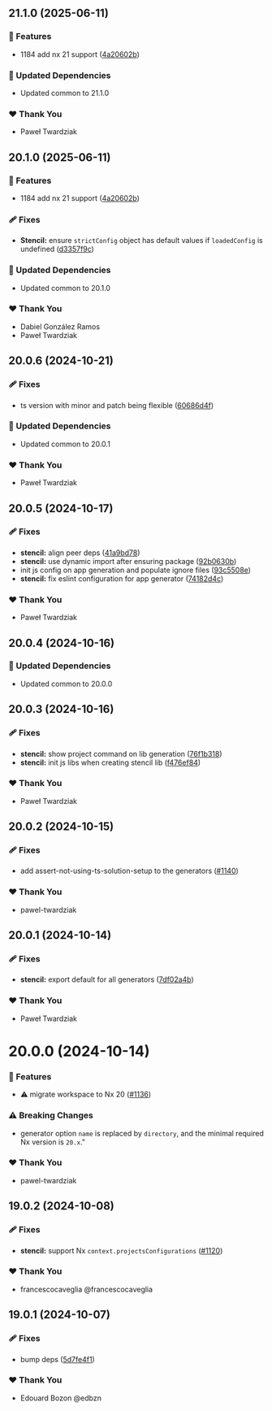 ## 21.1.0 (2025-06-11)

### 🚀 Features

- 1184 add nx 21 support ([4a20602b](https://github.com/jeffdetmer/nx-extensions/commit/4a20602b))

### 🧱 Updated Dependencies

- Updated common to 21.1.0

### ❤️ Thank You

- Paweł Twardziak

## 20.1.0 (2025-06-11)

### 🚀 Features

- 1184 add nx 21 support ([4a20602b](https://github.com/nxext/nx-extensions/commit/4a20602b))

### 🩹 Fixes

- **Stencil:** ensure `strictConfig` object has default values if `loadedConfig` is undefined ([d3357f9c](https://github.com/nxext/nx-extensions/commit/d3357f9c))

### 🧱 Updated Dependencies

- Updated common to 20.1.0

### ❤️ Thank You

- Dabiel González Ramos
- Paweł Twardziak

## 20.0.6 (2024-10-21)

### 🩹 Fixes

- ts version with minor and patch being flexible ([60686d4f](https://github.com/nxext/nx-extensions/commit/60686d4f))

### 🧱 Updated Dependencies

- Updated common to 20.0.1

### ❤️  Thank You

- Paweł Twardziak

## 20.0.5 (2024-10-17)

### 🩹 Fixes

- **stencil:** align peer deps ([41a9bd78](https://github.com/nxext/nx-extensions/commit/41a9bd78))
- **stencil:** use dynamic import after ensuring package ([92b0630b](https://github.com/nxext/nx-extensions/commit/92b0630b))
- init js config on app generation and populate ignore files ([93c5508e](https://github.com/nxext/nx-extensions/commit/93c5508e))
- **stencil:** fix eslint configuration for app generator ([74182d4c](https://github.com/nxext/nx-extensions/commit/74182d4c))

### ❤️  Thank You

- Paweł Twardziak

## 20.0.4 (2024-10-16)

### 🧱 Updated Dependencies

- Updated common to 20.0.0

## 20.0.3 (2024-10-16)

### 🩹 Fixes

- **stencil:** show project command on lib generation ([76f1b318](https://github.com/nxext/nx-extensions/commit/76f1b318))
- **stencil:** init js libs when creating stencil lib ([f476ef84](https://github.com/nxext/nx-extensions/commit/f476ef84))

### ❤️  Thank You

- Paweł Twardziak

## 20.0.2 (2024-10-15)

### 🩹 Fixes

- add assert-not-using-ts-solution-setup to the generators ([#1140](https://github.com/nxext/nx-extensions/pull/1140))

### ❤️  Thank You

- pawel-twardziak

## 20.0.1 (2024-10-14)

### 🩹 Fixes

- **stencil:** export default for all generators ([7df02a4b](https://github.com/nxext/nx-extensions/commit/7df02a4b))

### ❤️  Thank You

- Paweł Twardziak

# 20.0.0 (2024-10-14)

### 🚀 Features

- ⚠️  migrate workspace to Nx 20 ([#1136](https://github.com/nxext/nx-extensions/pull/1136))

### ⚠️  Breaking Changes

- generator option `name` is replaced by `directory`, and the minimal required Nx version is `20.x`."

### ❤️  Thank You

- pawel-twardziak

## 19.0.2 (2024-10-08)


### 🩹 Fixes

- **stencil:** support Nx `context.projectsConfigurations` ([#1120](https://github.com/nxext/nx-extensions/pull/1120))


### ❤️  Thank You

- francescocaveglia @francescocaveglia

## 19.0.1 (2024-10-07)


### 🩹 Fixes

- bump deps ([5d7fe4f1](https://github.com/nxext/nx-extensions/commit/5d7fe4f1))


### ❤️  Thank You

- Edouard Bozon @edbzn
